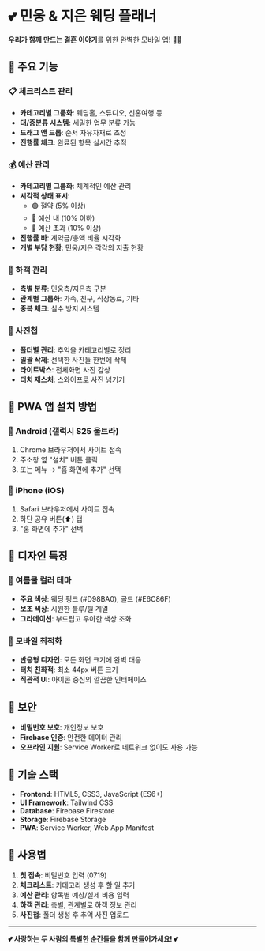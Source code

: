 # 💕 민웅 & 지은 웨딩 플래너

**우리가 함께 만드는 결혼 이야기**를 위한 완벽한 모바일 앱! 📱✨

## 🌟 주요 기능

### 📋 체크리스트 관리
- **카테고리별 그룹화**: 웨딩홀, 스튜디오, 신혼여행 등
- **대/중분류 시스템**: 세밀한 업무 분류 가능
- **드래그 앤 드롭**: 순서 자유자재로 조정
- **진행률 체크**: 완료된 항목 실시간 추적

### 💰 예산 관리
- **카테고리별 그룹화**: 체계적인 예산 관리
- **시각적 상태 표시**: 
  - 🟢 절약 (5% 이상)
  - 🔵 예산 내 (10% 이하)
  - 🔴 예산 초과 (10% 이상)
- **진행률 바**: 계약금/총액 비율 시각화
- **개별 부담 현황**: 민웅/지은 각각의 지출 현황

### 👥 하객 관리
- **측별 분류**: 민웅측/지은측 구분
- **관계별 그룹화**: 가족, 친구, 직장동료, 기타
- **중복 체크**: 실수 방지 시스템

### 📸 사진첩
- **폴더별 관리**: 추억을 카테고리별로 정리
- **일괄 삭제**: 선택한 사진들 한번에 삭제
- **라이트박스**: 전체화면 사진 감상
- **터치 제스처**: 스와이프로 사진 넘기기

## 📱 PWA 앱 설치 방법

### 🤖 Android (갤럭시 S25 울트라)
1. Chrome 브라우저에서 사이트 접속
2. 주소창 옆 "설치" 버튼 클릭
3. 또는 메뉴 → "홈 화면에 추가" 선택

### 🍎 iPhone (iOS)
1. Safari 브라우저에서 사이트 접속
2. 하단 공유 버튼(⬆️) 탭
3. "홈 화면에 추가" 선택

## 🎨 디자인 특징

### 🌊 여름쿨 컬러 테마
- **주요 색상**: 웨딩 핑크 (#D98BA0), 골드 (#E6C86F)
- **보조 색상**: 시원한 블루/틸 계열
- **그라데이션**: 부드럽고 우아한 색상 조화

### 📱 모바일 최적화
- **반응형 디자인**: 모든 화면 크기에 완벽 대응
- **터치 친화적**: 최소 44px 버튼 크기
- **직관적 UI**: 아이콘 중심의 깔끔한 인터페이스

## 🔐 보안

- **비밀번호 보호**: 개인정보 보호
- **Firebase 인증**: 안전한 데이터 관리
- **오프라인 지원**: Service Worker로 네트워크 없이도 사용 가능

## 🚀 기술 스택

- **Frontend**: HTML5, CSS3, JavaScript (ES6+)
- **UI Framework**: Tailwind CSS
- **Database**: Firebase Firestore
- **Storage**: Firebase Storage
- **PWA**: Service Worker, Web App Manifest

## 💝 사용법

1. **첫 접속**: 비밀번호 입력 (0719)
2. **체크리스트**: 카테고리 생성 후 할 일 추가
3. **예산 관리**: 항목별 예상/실제 비용 입력
4. **하객 관리**: 측별, 관계별로 하객 정보 관리
5. **사진첩**: 폴더 생성 후 추억 사진 업로드

---

**💕 사랑하는 두 사람의 특별한 순간들을 함께 만들어가세요! 💕**
